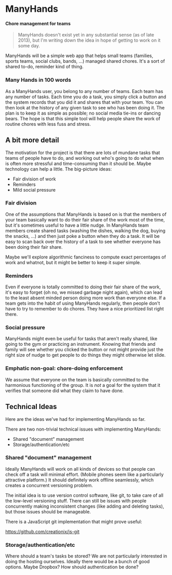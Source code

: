 ManyHands
=========

#### Chore management for teams

> ManyHands doesn't exist yet in any substantial sense (as of late
> 2013), but I'm writing down the idea in hope of getting to work on it
> some day.

ManyHands will be a simple web app that helps small teams (families,
sports teams, social clubs, bands, ...) managed shared chores.  It's a
sort of shared to-do, reminder kind of thing.

### Many Hands in 100 words

As a ManyHands user, you belong to any number of teams.  Each team has
any number of tasks.  Each time you do a task, you simply click a button
and the system records that you did it and shares that with your team.
You can then look at the history of any given task to see who has been
doing it.  The plan is to keep it as simple as possible; no social media
tie-ins or dancing bears.  The hope is that this simple tool will help
people share the work of routine chores with less fuss and stress.

## A bit more detail

The motivation for the project is that there are lots of mundane tasks
that teams of people have to do, and working out who's going to do what
when is often more stressful and time-consuming than it should be.
Maybe technology can help a little.  The big-picture ideas:

* Fair division of work
* Reminders
* Mild social pressure

### Fair division

One of the assumptions that ManyHands is based on is that the members of
your team basically want to do their fair share of the work most of the
time, but it's sometimes useful to have a little nudge.  In ManyHands
team members create shared tasks (washing the dishes, walking the dog,
buying the snacks, ...) and then just poke a button when they do a task.
It will be easy to scan back over the history of a task to see whether
everyone has been doing their fair share.

Maybe we'll explore algorithmic fanciness to compute exact percentages
of work and whatnot, but it might be better to keep it super simple.

### Reminders

Even if everyone is totally committed to doing their fair share of the
work, it's easy to forget (oh no, we missed garbage night again), which
can lead to the least absent minded person doing more work than everyone
else.  If a team gets into the habit of using ManyHands regularly, then
people don't have to try to remember to do chores.  They have a nice
prioritized list right there.

### Social pressure

ManyHands might even be useful for tasks that aren't really shared, like
going to the gym or practicing an instrument.  Knowing that friends and
family will see whether you clicked the button or not might provide just
the right size of nudge to get people to do things they might otherwise
let slide.

### Emphatic non-goal: chore-doing enforcement

We assume that everyone on the team is basically committed to the
harmonious functioning of the group.  It is _not_ a goal for the system
that it verifies that someone did what they claim to have done.

## Technical Ideas

Here are the ideas we've had for implementing ManyHands so far.

There are two non-trivial technical issues with implementing ManyHands:

* Shared "document" management
* Storage/authentication/etc

### Shared "document" management

Ideally ManyHands will work on all kinds of devices so that people can
check off a task will minimal effort.  (Mobile phones seem like a
particularly attractive platform.)  It should definitely work offline
seamlessly, which creates a concurrent versioning problem.

The initial idea is to use version control software, like git, to take
care of all the low-level versioning stuff.  There can still be issues
with people concurrently making inconsistent changes (like adding and
deleting tasks), but those issues should be manageable.

There is a JavaScript git implementation that might prove useful:

https://github.com/creationix/js-git

### Storage/authentication/etc

Where should a team's tasks be stored?  We are not particularly
interested in doing the hosting ourselves.  Ideally there would be a
bunch of good options.  Maybe Dropbox?  How should authentication be
done?
